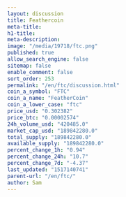 ```yaml
---
layout: discussion
title: Feathercoin
meta-title: 
h1-title: 
meta-description: 
image: "/media/19718/ftc.png"
published: true
allow_search_engine: false
sitemap: false
enable_comment: false
sort_order: 253
permalink: "/en/ftc/discussion.html"
coin_a_symbol: "FTC"
coin_a_name: "FeatherCoin"
coin_a_lower_case: "ftc"
price_usd: "0.302382"
price_btc: "0.00002574"
24h_volume_usd: "420485.0"
market_cap_usd: "189842280.0"
total_supply: "189842280.0"
available_supply: "189842280.0"
percent_change_1h: "0.94"
percent_change_24h: "10.7"
percent_change_7d: "-4.37"
last_updated: "1517140741"
parent-url: "/en/ftc/"
author: Sam
---
```


